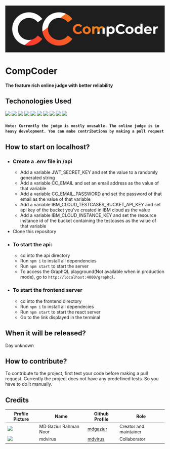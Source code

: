 <p align="center">
  <img src="./branding/CompCoder Black Background.png">
</p>

# CompCoder

#### The feature rich online judge with better reliability<br/>

## Techonologies Used

![](https://img.shields.io/badge/Code-Typescript-informational?style=for-the-badge&logo=typescript&color=007ACC&logoColor=007ACC)
![](https://img.shields.io/badge/Code-Node.js-informational?style=for-the-badge&logo=node.js&color=339933)
![](https://img.shields.io/badge/Library-React-informational?style=for-the-badge&logo=react&color=61DAFB)
![](https://img.shields.io/badge/Query%20Language-GraphQL-informational?style=for-the-badge&logo=graphql&color=E10098)
![](https://img.shields.io/badge/Library-TypeGraphQL-informational?style=for-the-badge&logo=graphql&color=E10098)
![](https://img.shields.io/badge/Database-MongoDB-informational?style=for-the-badge&logo=mongodb&color=47A248)
![](https://img.shields.io/badge/ORM-Mongoose-informational?style=for-the-badge&color=47A248)
![](https://img.shields.io/badge/ORM-Typegoose-informational?style=for-the-badge&color=007ACC)
![](https://img.shields.io/badge/Framework-Apollo%20GraphQL-informational?style=for-the-badge&logo=apollo%20graphql&color=311C87)
![](https://img.shields.io/badge/Tool-Docker-informational?style=for-the-badge&logo=docker&color=2496ED)

#### `Note: Currently the judge is mostly unusable. The online judge is in heavy development. You can make contributions by making a pull request`<br/>

## How to start on localhost?

- ### Create a .env file in /api
  - Add a variable JWT_SECRET_KEY and set the value to a randomly generated string
  - Add a variable CC_EMAIL and set an email address as the value of that variable
  - Add a variable CC_EMAIL_PASSWORD and set the password of that email as the value of that variable
  - Add a variable IBM_CLOUD_TESTCASES_BUCKET_API_KEY and set api key of the bucket you've created in IBM cloud as the value
  - Add a variable IBM_CLOUD_INSTANCE_KEY and set the resource instance id of the bucket containing the testcases as the value of that variable
- Clone this repository
- ### To start the api:
  - cd into the api directory
  - Run `npm i` to install all dependencies
  - Run `npm start` to start the server
  - To access the GraphQL playground(Not available when in production mode), go to `http://localhost:4000/graphql`.
- ### To start the frontend server
  - cd into the frontend directory
  - Run `npm i` to install all dependecies
  - Run `npm start` to start the react server
  - Go to the link displayed in the terminal

## When it will be released?

Day unknown

## How to contribute?

To contribute to the project, first test your code before making a pull request. Currently the project does not have any predefined tests. So you have to do it manually.

## Credits

| Profile Picture                                           | Name                  | Github Profile                          | Role                   |
| --------------------------------------------------------- | --------------------- | --------------------------------------- | ---------------------- |
| <img src="https://github.com/mdgaziur.png" width="100px"> | MD Gaziur Rahman Noor | [mdgaziur](https://github.com/mdgaziur) | Creator and maintainer |
| <img src="https://github.com/mdvirus.png" width="100px">  | mdvirus               | [mdvirus](https://github.com/mdvirus)   | Collaborator           |

